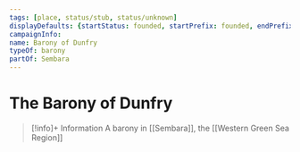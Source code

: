 ```yaml
---
tags: [place, status/stub, status/unknown]
displayDefaults: {startStatus: founded, startPrefix: founded, endPrefix: destroyed, endStatus: destroyed}
campaignInfo:
name: Barony of Dunfry
typeOf: barony
partOf: Sembara
---
```

# The Barony of Dunfry
>[!info]+ Information
> A barony in [[Sembara]], the [[Western Green Sea Region]]

